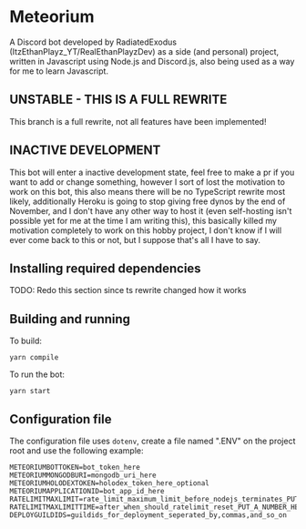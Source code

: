 # Meteorium
A Discord bot developed by RadiatedExodus (ItzEthanPlayz_YT/RealEthanPlayzDev) as a side (and personal) project, written in Javascript using Node.js and Discord.js, also being used as a way for me to learn Javascript.

## UNSTABLE - THIS IS A FULL REWRITE
This branch is a full rewrite, not all features have been implemented!

## INACTIVE DEVELOPMENT
This bot will enter a inactive development state, feel free to make a pr if you want to add or change something, however I sort of lost the motivation to work on this bot, this also means there will be no TypeScript rewrite most likely, additionally Heroku is going to stop giving free dynos by the end of November, and I don't have any other way to host it (even self-hosting isn't possible yet for me at the time I am writing this), this basically killed my motivation completely to work on this hobby project, I don't know if I will ever come back to this or not, but I suppose that's all I have to say.

## Installing required dependencies
TODO: Redo this section since ts rewrite changed how it works

## Building and running
To build:
```
yarn compile
```

To run the bot:
```
yarn start
```

## Configuration file
The configuration file uses ``dotenv``, create a file named ".ENV" on the project root and use the following example:
```
METEORIUMBOTTOKEN=bot_token_here
METEORIUMMONGODBURI=mongodb_uri_here
METEORIUMHOLODEXTOKEN=holodex_token_here_optional
METEORIUMAPPLICATIONID=bot_app_id_here
RATELIMITMAXLIMIT=rate_limit_maximum_limit_before_nodejs_terminates_PUT_A_NUMBER_HERE
RATELIMITMAXLIMITTIME=after_when_should_ratelimit_reset_PUT_A_NUMBER_HERE
DEPLOYGUILDIDS=guildids_for_deployment_seperated_by,commas,and_so_on
```
